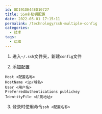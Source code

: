```yaml
---
id: 8D191DE44ED10727
title: SSH多秘钥配置
date: 2022-05-01 17:15:11
permalink: /technology/ssh-multiple-config
categories:
  - 技术
tags:
  - 运维
---
```


1. 进入`~/.ssh`文件夹，新建`config`文件

2. 添加配置

```
Host <配置名称>
HostName <ip/域名>
User <用户名>
PreferredAuthentications publickey
IdentityFile <私钥地址>
```

3. 登录时使用命令`ssh <配置名称>`
